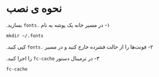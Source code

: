
نحوه ی نصب
===========


‫۱- در مسیر خانه یک پوشه به نام 
`.fonts‏`
 بسازید. 

```
mkdir ~/.fonts
```

‫۲- فونت‌ها را از حالت فشرده خارج کنید و در مسیر
`.fonts‏`
 کپی کنید.

‫۳- در ترمینال دستور `fc-cache` را اجرا کنید. 

```
fc-cache
```

